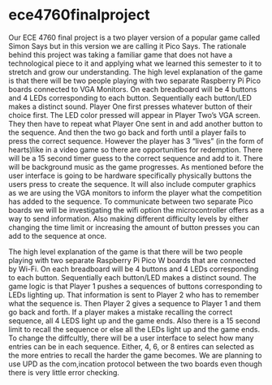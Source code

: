 # ece4760finalproject
Our ECE 4760 final project is a two player version of a popular game called Simon Says but in this version we are calling it Pico Says. The rationale behind this project was taking a familiar game that does not have a technological piece to it and applying what we learned this semester to it to stretch and grow our understanding. 
The high level explanation of the game is that there will be two people playing with two separate Raspberry Pi Pico boards connected to VGA Monitors. On each breadboard will be 4 buttons and 4 LEDs corresponding to each button. Sequentially each button/LED makes a distinct sound. Player One first presses whatever button of their choice first. The LED color pressed will appear in Player Two’s VGA screen. They then have to repeat what Player One sent in and add another button to the sequence. And then the two go back and forth until a player fails to press the correct sequence. However the player has 3 “lives” (in the form of hearts)like in a video game so there are opportunities for redemption. There will be a 15 second timer guess to the correct sequence and add to it. There will be background music as the game progresses. As mentioned before the user interface is going to be hardware specifically physically buttons the users press to create the sequence. It will also include computer graphics as we are using the VGA monitors to inform the player what the competition has added to the sequence. To communicate between two separate Pico boards we will be investigating the wifi option the microcontroller offers as a way to send information. Also making different difficulty levels by either changing the time limit or increasing the amount of button presses you can add to the sequence at once. 

The high level explanation of the game is that there will be two people playing with two separate Raspberry Pi Pico W boards that are connected by Wi-Fi. On each breadboard will be 4 buttons and 4 LEDs corresponding to each button. Sequentially each button/LED makes a distinct sound. The game logic is that Player 1 pushes a sequences of buttons corresponding to LEDs lighting up. That information is sent to Player 2 who has to remember what the sequence is. Then Player 2 gives a sequence to Player 1 and them go back and forth. If a player makes a mistake recalling the correct sequence, all 4 LEDS light up and the game ends. Also there is a 15 second limit to recall the sequence or else all the LEDs light up and the game ends. To change the diffcultly, there will be a user interface to select how many entries can be in each sequence. Either, 4, 6, or 8 entires can selected as the more entries to recall the harder the game becomes. We are planning to use UPD as the com,incation protocol between the two boards even though there is very little error checking.
